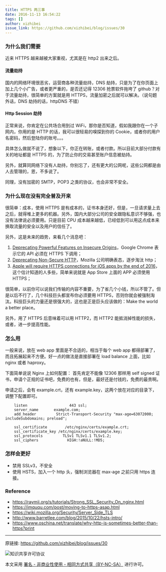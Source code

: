 ```yaml
---
title: HTTPS 两三事
date: 2016-11-13 16:54:22
tags: []
author: xizhibei
issue_link: https://github.com/xizhibei/blog/issues/30
---
```

### 为什么我们需要
近来 HTTPS 越来越被大家重视，尤其是在 http2 出来之后。

#### 流量劫持
国内的网络环境很恶劣，运营商各种流量劫持，DNS 劫持，只是为了在你页面上加上几个小广告，或者更严重的，是否还记得 12306 抢票软件拖垮了 github？对于流量劫持，很简单的方案就是用 HTTPS，流量加密之后就可以解决。（说句题外话，DNS 劫持的话，httpDNS 不错）

#### Http Session 劫持
正常来说，你肯定在公共场合用到过 WiFi，那你是否知道，假如我跟你在一个子网内，你用的是 HTTP 的话，我可以很轻易的嗅探到你的 Cookie，或者你的用户名密码，然后登陆你的账号。。。

具体怎么做就不说了，想象以下，你正在转账，或者付款。所以目前大部分付款有关的地址都是 HTTPS 的，为了防止你的交易甚至账户信息被劫持。

另外，就算同网络下没有人劫持，你别忘了，还有更大的公网呢，这些公网都是由人去管理的，恩，不多说了。

同理，没有加密的 SMTP，POP3 之类的协议，也会非常不安全。

### 为什么现在没有完全普及开来
很简单：成本，使用 HTTPS 是有成本的，证书本身还好，但是，一旦请求量上去之后，就得堆上更多的机器。另外，国内大部分公司的安全跟隐私意识不够强，也没有法律说必须要用。只是目前 CPU 成本越来越低，已经低到可以用这点成本来换取流量的安全以及用户的信任了。

另外，这是未来的趋势，来看几个消息吧：
1. [Deprecating Powerful Features on Insecure Origins](https://sites.google.com/a/chromium.org/dev/Home/chromium-security/deprecating-powerful-features-on-insecure-origins)，Google Chrome 表示它的 API 必须在 HTTPS 下调用；
2. [Deprecating Non-Secure HTTP](https://blog.mozilla.org/security/2015/04/30/deprecating-non-secure-http/)，Mozilla 公司明确表态，逐步淘汰 http；
3. [Apple will require HTTPS connections for iOS apps by the end of 2016](http://techcrunch.com/2016/06/14/apple-will-require-https-connections-for-ios-apps-by-the-end-of-2016/)，这个估计知道的人多些，简单来说就是 App Store 上面的 APP 必须使用 HTTPS；

很简单，以前你可以说我们传输的内容不重要，为了省几个小钱，所以不管了。但是以后不行了，几个科技巨头都宣布你必须要用 HTTPS，否则你就会被强制淘汰。科技巨头的力量还是很强大的，这也是正是巨头应该做的：Make the world a better place。

另外，用了 HTTPS 后意味着可以用 HTTP2，而 HTTP2 能抵消掉性能的损失，或者，进一步提高性能。

### 怎么用
一般来说，放在 web app 里面是不合适的，相当于每个 web app 都得部署了，而且拓展起来不方便。好一点的做法是直接部署在 load balance 上面，比如 nginx 或者 haproxy。

下面简单说说 Nginx 上如何配置：
首先肯定不能像 12306 那样用 self signed 证书，申请个正规的证书吧，免费的也有，但是，最好还是付钱的，免费的最贵啊。

申请之后，会有 example.crt，还有 example.key，这两个放在对应的目录下，调整下配置即可。

``` 
    listen                   443 ssl;
    server_name       example.com;
    add_header         Strict-Transport-Security "max-age=63072000; includeSubdomains; preload";

    ssl_certificate        /etc/nginx/certs/example.crt;
    ssl_certificate_key /etc/nginx/certs/example.key;
    ssl_protocols         TLSv1 TLSv1.1 TLSv1.2;
    ssl_ciphers             HIGH:!aNULL:!MD5;
```

### 怎样会更好

- 禁用 SSLv3，不安全
- 使用 HSTS，加入一个 http 头，强制浏览器在 max-age 之前只用 https 连接。 


### Reference
- https://raymii.org/s/tutorials/Strong_SSL_Security_On_nginx.html
- https://imququ.com/post/moving-to-https-asap.html
- https://wiki.mozilla.org/Security/Server_Side_TLS
- http://www.barretlee.com/blog/2015/10/22/hsts-intro/
- https://www.oschina.net/translate/why-http-is-sometimes-better-than-https?print





***
原链接: https://github.com/xizhibei/blog/issues/30

![知识共享许可协议](https://i.creativecommons.org/l/by-nc-sa/4.0/88x31.png "署名 - 非商业性使用 - 相同方式共享（BY-NC-SA）")

本文采用 [署名 - 非商业性使用 - 相同方式共享（BY-NC-SA）](https://creativecommons.org/licenses/by-nc-sa/4.0/deed.zh) 进行许可。
